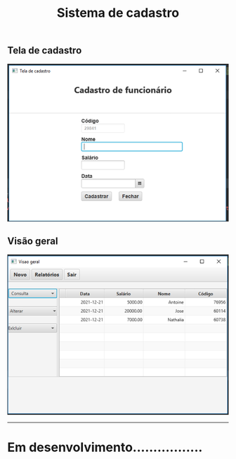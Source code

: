 <html>
<body>
<header>
<h1>Sistema de cadastro</h1>
</header>
<div>
<h2>Tela de cadastro</h2>
<img src="assets/cadastro.PNG" alt="">
</div>
<div></div>
<div>
<h2>Visão geral</h2>
<img src="assets/visao-geral.PNG" alt="">
</div>
<hr/>
<h1>Em desenvolvimento.................<h1>
</body>
</html>